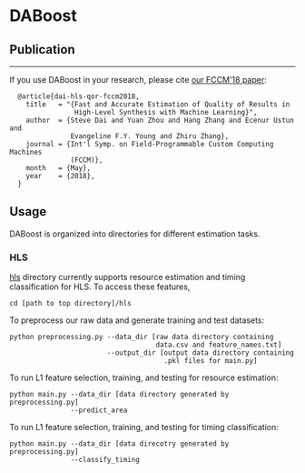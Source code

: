 # DABoost

## Publication
-------------------------------------------------------------------------------------------
If you use DABoost in your research, please cite [our FCCM'18 paper][1]:
```
  @article{dai-hls-qor-fccm2018,
    title   = "{Fast and Accurate Estimation of Quality of Results in 
                High-Level Synthesis with Machine Learning}",
    author  = {Steve Dai and Yuan Zhou and Hang Zhang and Ecenur Ustun and 
               Evangeline F.Y. Young and Zhiru Zhang},
    journal = {Int'l Symp. on Field-Programmable Custom Computing Machines
               (FCCM)},
    month   = {May},
    year    = {2018},
  }
```
[1]: http://www.csl.cornell.edu/~zhiruz/pdfs/hls-qor-fccm2018.pdf 

## Usage

DABoost is organized into directories for different estimation tasks.

### HLS

[hls](./hls) directory currently supports resource estimation and timing 
classification for HLS. To access these features,

```
cd [path to top directory]/hls
```

To preprocess our raw data and generate training and test datasets:
```
python preprocessing.py --data_dir [raw data directory containing 
                                    data.csv and feature_names.txt]
                        --output_dir [output data directory containing 
                                      .pkl files for main.py]
```

To run L1 feature selection, training, and testing for resource estimation:
```
python main.py --data_dir [data directory generated by preprocessing.py]
               --predict_area
```

To run L1 feature selection, training, and testing for timing classification:
```
python main.py --data_dir [data direcotry generated by preprocessing.py]
               --classify_timing
```
